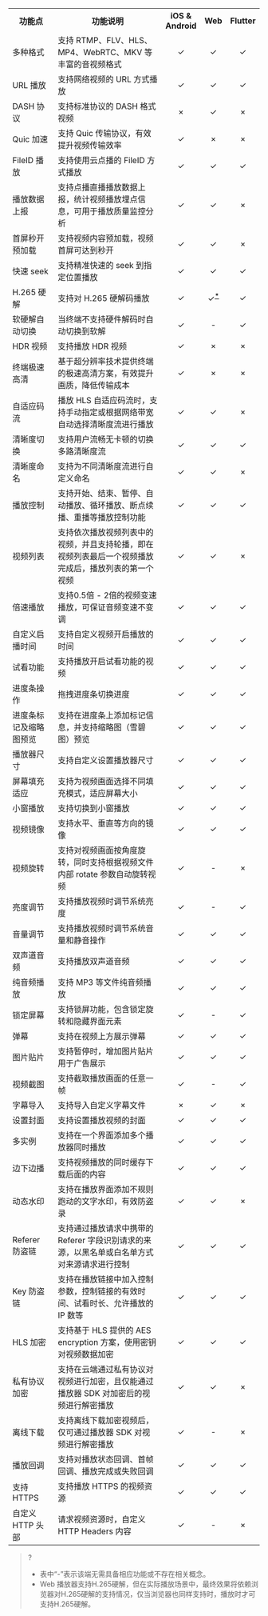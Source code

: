 <table>
<tr>
   <th>功能点</th>
   <th>功能说明</th>
   <th width=10% style="text-align:center">iOS & Android</th>
   <th width=10% style="text-align:center">Web</th>
   <th width=10% style="text-align:center">Flutter</th>
</tr><tr>
   <td>多种格式</td>   
   <td>支持 RTMP、FLV、HLS、MP4、WebRTC、MKV 等丰富的音视频格式</td>
   <td style="text-align:center">&#10003;</td>
   <td style="text-align:center">&#10003;</td>
   <td style="text-align:center">&#10003;</td>
</tr><tr>
   <td>URL 播放</td>
   <td>支持网络视频的 URL 方式播放</td>
   <td style="text-align:center">&#10003;</td>
   <td style="text-align:center">&#10003;</td>
   <td style="text-align:center">&#10003;</td>
</tr><tr>
   <td>DASH 协议</td>
   <td>支持标准协议的 DASH 格式视频</td>
   <td style="text-align:center">×</td>
   <td style="text-align:center">&#10003;</td>
   <td style="text-align:center">×</td>
</tr>
<tr>
   <td>Quic 加速</td>
   <td>支持 Quic 传输协议，有效提升视频传输效率</td>
   <td style="text-align:center">&#10003;</td>
   <td style="text-align:center">×</td>
   <td style="text-align:center">×</td>
</tr>
<tr>
   <td>FileID 播放</td>
   <td>支持使用云点播的 FileID 方式播放</td>
   <td style="text-align:center">&#10003;</td>
   <td style="text-align:center">&#10003;</td>
   <td style="text-align:center">&#10003;</td>
</tr>
<tr>
   <td>播放数据上报</td>
   <td>支持点播直播播放数据上报，统计视频播放埋点信息，可用于播放质量监控分析</td>
   <td style="text-align:center">&#10003;</td>
   <td style="text-align:center">&#10003;</td>
   <td style="text-align:center">×</td>
</tr>
<tr>
   <td>首屏秒开预加载</td>
   <td>支持视频内容预加载，视频首屏可达到秒开</td>
   <td style="text-align:center">&#10003;</td>
   <td style="text-align:center">&#10003;</td>
   <td style="text-align:center">×</td>
</tr><tr>
   <td>快速 seek</td>
   <td>支持精准快速的 seek 到指定位置播放</td>
   <td style="text-align:center">&#10003;</td>
   <td style="text-align:center">&#10003;</td>
   <td style="text-align:center">&#10003;</td>
</tr><tr>
   <td>H.265 硬解</td>
   <td>支持对 H.265 硬解码播放</td>
   <td style="text-align:center">&#10003;</td>
   <td style="text-align:center">&#10003;<sup><a href="#h265" style="color:black">&#42;</a></sup></a></td>
   <td style="text-align:center">&#10003;</td>
</tr><tr>
   <td>软硬解自动切换</td>
   <td>当终端不支持硬件解码时自动切换到软解</td>
   <td style="text-align:center">&#10003;</td>
   <td style="text-align:center">-</td>
   <td style="text-align:center">&#10003;</td>
</tr>
<tr>
   <td>HDR 视频</td>
   <td>支持播放 HDR 视频</td>
   <td style="text-align:center">&#10003;</td>
   <td style="text-align:center">×</td>
   <td style="text-align:center">×</td>
</tr>
<tr>
   <td>终端极速高清</td>
   <td>基于超分辨率技术提供终端的极速高清方案，有效提升画质，降低传输成本</td>
   <td style="text-align:center">&#10003;</td>
   <td style="text-align:center">×</td>
   <td style="text-align:center">×</td>
</tr>
<tr>
   <td>自适应码流</td>
   <td>播放 HLS 自适应码流时，支持手动指定或根据网络带宽自动选择清晰度流进行播放</td>
   <td style="text-align:center">&#10003;</td>
   <td style="text-align:center">&#10003;</td>
   <td style="text-align:center">×</td>
</tr><tr>
   <td>清晰度切换</td>
   <td>支持用户流畅无卡顿的切换多路清晰度流</td>
   <td style="text-align:center">&#10003;</td>
   <td style="text-align:center">&#10003;</td>
   <td style="text-align:center">&#10003;</td>
</tr><tr>
   <td>清晰度命名</td>
   <td>支持为不同清晰度流进行自定义命名</td>
   <td style="text-align:center">&#10003;</td>
   <td style="text-align:center">&#10003;</td>
   <td style="text-align:center">×</td>
</tr><tr>
   <td>播放控制</td>
   <td>支持开始、结束、暂停、自动播放、循环播放、断点续播、重播等播放控制功能</td>
   <td style="text-align:center">&#10003;</td>
   <td style="text-align:center">&#10003;</td>
   <td style="text-align:center">&#10003;</td>
</tr>
<tr>
   <td>视频列表</td>
   <td>支持依次播放视频列表中的视频，并且支持轮播，即在视频列表最后一个视频播放完成后，播放列表的第一个视频</td>
   <td style="text-align:center">&#10003;</td>
   <td style="text-align:center">&#10003;</td>
   <td style="text-align:center">×</td>
</tr>
<tr>
   <td>倍速播放</td>
   <td>支持0.5倍 - 2倍的视频变速播放，可保证音频变速不变调</td>
   <td style="text-align:center">&#10003;</td>
   <td style="text-align:center">&#10003;</td>
   <td style="text-align:center">&#10003;</td>
</tr><tr>
   <td>自定义启播时间</td>
   <td>支持自定义视频开启播放的时间</td>
   <td style="text-align:center">&#10003;</td>
   <td style="text-align:center">&#10003;</td>
   <td style="text-align:center">&#10003;</td>
</tr><tr>
   <td>试看功能</td>
   <td>支持播放开启试看功能的视频</td>
   <td style="text-align:center">&#10003;</td>
   <td style="text-align:center">&#10003;</td>
   <td style="text-align:center">&#10003;</td>
</tr><tr>
   <td>进度条操作</td>
   <td>拖拽进度条切换进度</td>
   <td style="text-align:center">&#10003;</td>
   <td style="text-align:center">&#10003;</td>
   <td style="text-align:center">&#10003;</td>
</tr><tr>
   <td>进度条标记及缩略图预览</td>
   <td>支持在进度条上添加标记信息，并支持缩略图（雪碧图）预览</td>
   <td style="text-align:center">&#10003;</td>
   <td style="text-align:center">&#10003;</td>
   <td style="text-align:center">&#10003;</td>
</tr><tr>
   <td>播放器尺寸</td>
   <td>支持自定义设置播放器尺寸</td>
   <td style="text-align:center">&#10003;</td>
   <td style="text-align:center">&#10003;</td>
   <td style="text-align:center">&#10003;</td>
</tr><tr>
   <td>屏幕填充适应</td>
   <td>支持为视频画面选择不同填充模式，适应屏幕大小</td>
   <td style="text-align:center">&#10003;</td>
   <td style="text-align:center">&#10003;</td>
   <td style="text-align:center">&#10003;</td>
</tr><tr>
   <td>小窗播放</td>
   <td>支持切换到小窗播放</td>
   <td style="text-align:center">&#10003;</td>
   <td style="text-align:center">&#10003;</td>
   <td style="text-align:center">&#10003;</td>
</tr><tr>
   <td>视频镜像</td>
   <td>支持水平、垂直等方向的镜像</td>
   <td style="text-align:center">&#10003;</td>
   <td style="text-align:center">&#10003;</td>
   <td style="text-align:center">&#10003;</td>
</tr><tr>
   <td>视频旋转</td>
   <td>支持对视频画面按角度旋转，同时支持根据视频文件内部 rotate 参数自动旋转视频</td>
   <td style="text-align:center">&#10003;</td>
   <td style="text-align:center">-</td>
   <td style="text-align:center">×</td>
</tr><tr>
   <td>亮度调节</td>
   <td>支持播放视频时调节系统亮度</td>
   <td style="text-align:center">&#10003;</td>
   <td style="text-align:center">-</td>
   <td style="text-align:center">&#10003;</td>
</tr><tr>
   <td>音量调节</td>
   <td>支持播放视频时调节系统音量和静音操作</td>
   <td style="text-align:center">&#10003;</td>
   <td style="text-align:center">&#10003;</td>
   <td style="text-align:center">&#10003;</td>
</tr><tr>
   <td>双声道音频</td>
   <td>支持播放双声道音频</td>
   <td style="text-align:center">&#10003;</td>
   <td style="text-align:center">&#10003;</td>
   <td style="text-align:center">&#10003;</td>
</tr><tr>
   <td>纯音频播放</td>
   <td>支持 MP3 等文件纯音频播放	</td>
   <td style="text-align:center">&#10003;</td>
   <td style="text-align:center">&#10003;</td>
   <td style="text-align:center">&#10003;</td>
</tr><tr>
   <td>锁定屏幕</td>
   <td>支持锁屏功能，包含锁定旋转和隐藏界面元素</td>
   <td style="text-align:center">&#10003;</td>
   <td style="text-align:center">-</td>
   <td style="text-align:center">&#10003;</td>
</tr><tr>
   <td>弹幕</td>
   <td>支持在视频上方展示弹幕</td>
   <td style="text-align:center">&#10003;</td>
   <td style="text-align:center">&#10003;</td>
   <td style="text-align:center">&#10003;</td>
</tr><tr>
   <td>图片贴片</td>
   <td>支持暂停时，增加图片贴片用于广告展示</td>
   <td style="text-align:center">&#10003;</td>
   <td style="text-align:center">&#10003;</td>
   <td style="text-align:center">&#10003;</td>
</tr><tr>
   <td>视频截图</td>
   <td>支持截取播放画面的任意一帧</td>
   <td style="text-align:center">&#10003;</td>
   <td style="text-align:center">-</td>
   <td style="text-align:center">&#10003;</td>
</tr><tr>
   <td>字幕导入</td>
   <td>支持导入自定义字幕文件</td>
   <td style="text-align:center">×</td>
   <td style="text-align:center">&#10003;</td>
   <td style="text-align:center">×</td>
</tr><tr>
   <td>设置封面</td>
   <td>支持设置播放视频的封面</td>
   <td style="text-align:center">&#10003;</td>
   <td style="text-align:center">&#10003;</td>
   <td style="text-align:center">&#10003;</td>
</tr><tr>
   <td>多实例</td>
   <td>支持在一个界面添加多个播放器同时播放</td>
   <td style="text-align:center">&#10003;</td>
   <td style="text-align:center">&#10003;</td>
   <td style="text-align:center">&#10003;</td>
</tr><tr>
   <td>边下边播</td>
   <td>支持视频播放的同时缓存下载后面的内容</td>
   <td style="text-align:center">&#10003;</td>
   <td style="text-align:center">&#10003;</td>
   <td style="text-align:center">&#10003;</td>
</tr>
<tr>
   <td>动态水印</td>
   <td>支持在播放界面添加不规则跑动的文字水印，有效防盗录</td>
   <td style="text-align:center">&#10003;</td>
   <td style="text-align:center">&#10003;</td>
   <td style="text-align:center">×</td>
</tr>
<tr>
   <td>Referer 防盗链</td>
   <td>支持通过播放请求中携带的 Referer 字段识别请求的来源，以黑名单或白名单方式对来源请求进行控制</td>
   <td style="text-align:center">&#10003;</td>
   <td style="text-align:center">&#10003;</td>
   <td style="text-align:center">&#10003;</td>
</tr><tr>
   <td>Key 防盗链</td>
   <td>支持在播放链接中加入控制参数，控制链接的有效时间、试看时长、允许播放的 IP 数等</td>
   <td style="text-align:center">&#10003;</td>
   <td style="text-align:center">&#10003;</td>
   <td style="text-align:center">&#10003;</td>
</tr><tr>
   <td>HLS 加密</td>
   <td>支持基于 HLS 提供的 AES encryption 方案，使用密钥对视频数据加密</td>
   <td style="text-align:center">&#10003;</td>
   <td style="text-align:center">&#10003;</td>
   <td style="text-align:center">&#10003;</td>
</tr><tr>
   <td>私有协议加密</td>
   <td>支持在云端通过私有协议对视频进行加密，且仅能通过播放器 SDK 对加密后的视频进行解密播放</td>
   <td style="text-align:center">&#10003;</td>
   <td style="text-align:center">&#10003;</td>
   <td style="text-align:center">×</td>
</tr><tr>
   <td>离线下载</td>
   <td>支持离线下载加密视频后，仅可通过播放器 SDK 对视频进行解密播放</td>
   <td style="text-align:center">&#10003;</td>
   <td style="text-align:center">-</td>
   <td style="text-align:center">×</td>
</tr><tr>
   <td>播放回调</td>
   <td>支持对播放状态回调、首帧回调、播放完成或失败回调</td>
   <td style="text-align:center">&#10003;</td>
   <td style="text-align:center">&#10003;</td>
   <td style="text-align:center">&#10003;</td>
</tr><tr>
   <td>支持 HTTPS</td>
   <td>支持播放 HTTPS 的视频资源</td>
   <td style="text-align:center">&#10003;</td>
   <td style="text-align:center">&#10003;</td>
   <td style="text-align:center">&#10003;</td>
</tr><tr>
   <td>自定义 HTTP 头部</td>
   <td>请求视频资源时，自定义 HTTP Headers 内容</td>
   <td style="text-align:center">&#10003;</td>
   <td style="text-align:center">-</td>
   <td style="text-align:center">×</td>
</tr></table>

> ? 
> - 表中“-”表示该端无需具备相应功能或不存在相关概念。
> - [](id:h265)Web 播放器支持H.265硬解，但在实际播放场景中，最终效果将依赖浏览器对H.265硬解的支持情况，仅当浏览器也同样支持时，播放时才可支持H.265硬解。


